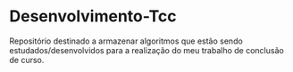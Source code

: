 # Desenvolvimento-Tcc
 Repositório destinado a armazenar algoritmos que estão sendo estudados/desenvolvidos para a realização do meu trabalho de conclusão de curso.
